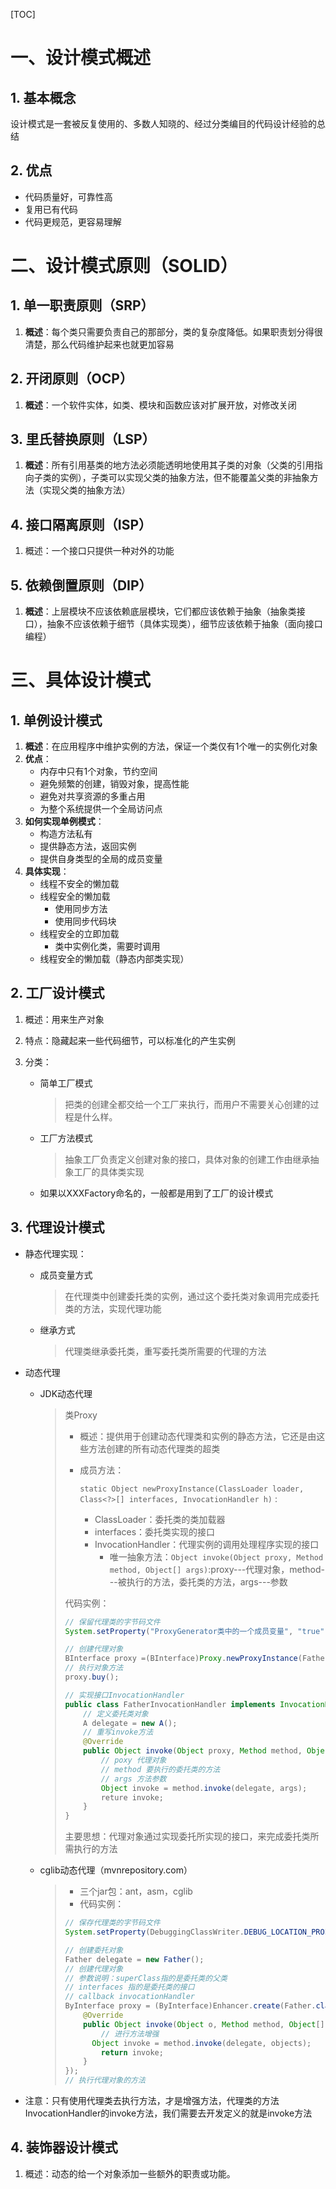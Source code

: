 [TOC]



# 一、设计模式概述

## 1. 基本概念

设计模式是一套被反复使用的、多数人知晓的、经过分类编目的代码设计经验的总结

## 2. 优点

- 代码质量好，可靠性高
- 复用已有代码
- 代码更规范，更容易理解

# 二、设计模式原则（SOLID）

## 1. 单一职责原则（SRP）

1. **概述**：每个类只需要负责自己的那部分，类的复杂度降低。如果职责划分得很清楚，那么代码维护起来也就更加容易

## 2. 开闭原则（OCP）

1. **概述**：一个软件实体，如类、模块和函数应该对扩展开放，对修改关闭

## 3. 里氏替换原则（LSP）

1. **概述**：所有引用基类的地方法必须能透明地使用其子类的对象（父类的引用指向子类的实例），子类可以实现父类的抽象方法，但不能覆盖父类的非抽象方法（实现父类的抽象方法）

## 4. 接口隔离原则（ISP）

1. 概述：一个接口只提供一种对外的功能

## 5. 依赖倒置原则（DIP）

1. **概述**：上层模块不应该依赖底层模块，它们都应该依赖于抽象（抽象类接口），抽象不应该依赖于细节（具体实现类），细节应该依赖于抽象（面向接口编程）

# 三、具体设计模式

## 1. 单例设计模式

1. **概述**：在应用程序中维护实例的方法，保证一个类仅有1个唯一的实例化对象
2. **优点**：
   - 内存中只有1个对象，节约空间
   - 避免频繁的创建，销毁对象，提高性能
   - 避免对共享资源的多重占用
   - 为整个系统提供一个全局访问点
3. **如何实现单例模式**：
   - 构造方法私有
   - 提供静态方法，返回实例
   - 提供自身类型的全局的成员变量
4. **具体实现**：
   - 线程不安全的懒加载
   - 线程安全的懒加载
     - 使用同步方法
     - 使用同步代码块
   - 线程安全的立即加载
     - 类中实例化类，需要时调用
   - 线程安全的懒加载（静态内部类实现）

## 2. 工厂设计模式

1. 概述：用来生产对象

2. 特点：隐藏起来一些代码细节，可以标准化的产生实例

3. 分类：

   - 简单工厂模式

     > 把类的创建全都交给一个工厂来执行，而用户不需要关心创建的过程是什么样。

   - 工厂方法模式

     > 抽象工厂负责定义创建对象的接口，具体对象的创建工作由继承抽象工厂的具体类实现

   - 如果以XXXFactory命名的，一般都是用到了工厂的设计模式

## 3. 代理设计模式

- 静态代理实现：

  - 成员变量方式

    > 在代理类中创建委托类的实例，通过这个委托类对象调用完成委托类的方法，实现代理功能

  - 继承方式

    > 代理类继承委托类，重写委托类所需要的代理的方法

- 动态代理

  - JDK动态代理

    > 类Proxy
    >
    > - 概述：提供用于创建动态代理类和实例的静态方法，它还是由这些方法创建的所有动态代理类的超类
    >
    > - 成员方法：
    >
    >   `static Object newProxyInstance(ClassLoader loader, Class<?>[] interfaces, InvocationHandler h)` :
    >
    >   - ClassLoader：委托类的类加载器
    >   - interfaces：委托类实现的接口
    >   - InvocationHandler：代理实例的调用处理程序实现的接口
    >     - 唯一抽象方法：`Object invoke(Object proxy, Method method, Object[] args)`:proxy---代理对象，method---被执行的方法，委托类的方法，args---参数
    >
    > 代码实例：
    >
    > ```java
    > // 保留代理类的字节码文件
    > System.setProperty("ProxyGenerator类中的一个成员变量", "true");
    > 
    > // 创建代理对象
    > BInterface proxy =(BInterface)Proxy.newProxyInstance(Father.class.getClassLoader(), Father.class.getInterfaces(), new FatherInvocationHandler());
    > // 执行对象方法
    > proxy.buy();
    > 
    > // 实现接口InvocationHandler
    > public class FatherInvocationHandler implements InvocationHandler{
    >     // 定义委托类对象
    >     A delegate = new A();
    >     // 重写invoke方法
    >     @Override
    >     public Object invoke(Object proxy, Method method, Object[] args)throws Throwable{
    >         // poxy 代理对象
    >         // method 要执行的委托类的方法
    >         // args 方法参数
    >         Object invoke = method.invoke(delegate, args);
    >         reture invoke;
    >     }
    > }
    > ```
    >
    > 主要思想：代理对象通过实现委托所实现的接口，来完成委托类所需执行的方法

  - cglib动态代理（mvnrepository.com）

    > - 三个jar包：ant，asm，cglib
    > - 代码实例：
    >
    > ```java
    > // 保存代理类的字节码文件
    > System.setProperty(DebuggingClassWriter.DEBUG_LOCATION_PROPERTY, "D:\\class")
    > 
    > // 创建委托对象
    > Father delegate = new Father();
    > // 创建代理对象
    > // 参数说明：superClass指的是委托类的父类
    > // interfaces 指的是委托类的接口
    > // callback invocationHandler
    > ByInterface proxy = (ByInterface)Enhancer.create(Father.class.getSuperclass(), Father.class.getInterfaces(), new InvocationHandler(){
    >     @Override
    >     public Object invoke(Object o, Method method, Object[] object){
    >         // 进行方法增强
    >       Object invoke = method.invoke(delegate, objects);
    >         return invoke;
    >     }
    > });
    > // 执行代理对象的方法
    > 
    > ```

- 注意：只有使用代理类去执行方法，才是增强方法，代理类的方法InvocationHandler的invoke方法，我们需要去开发定义的就是invoke方法

## 4. 装饰器设计模式

1. 概述：动态的给一个对象添加一些额外的职责或功能。